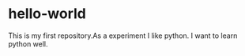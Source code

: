 # hello-world
This is my first repository.As a experiment
I like python.
I want to learn python well.
